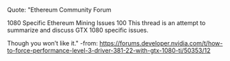Quote:
"Ethereum Community Forum

1080 Specific Ethereum Mining Issues 100
This thread is an attempt to summarize and discuss GTX 1080 specific issues.


Though you won’t like it."
-from: https://forums.developer.nvidia.com/t/how-to-force-performance-level-3-driver-381-22-with-gtx-1080-ti/50353/12
